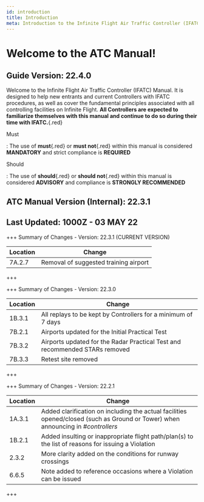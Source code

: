 ```yaml
---
id: introduction
title: Introduction
meta: Introduction to the Infinite Flight Air Traffic Controller (IFATC) Manual.
---
```


# Welcome to the ATC Manual!



## Guide Version: 22.4.0



Welcome to the Infinite Flight Air Traffic Controller (IFATC) Manual. It is designed to help new entrants and current Controllers with IFATC procedures, as well as cover the fundamental principles associated with all controlling facilities on Infinite Flight. **All Controllers are expected to familiarize themselves with this manual and continue to do so during their time with IFATC.**{.red}



Must

: The use of **must**{.red} or **must not**{.red} within this manual is considered **MANDATORY** and strict compliance is **REQUIRED**

Should

: The use of **should**{.red} or **should not**{.red} within this manual is considered **ADVISORY** and compliance is **STRONGLY RECOMMENDED**



## ATC Manual Version (Internal): 22.3.1

## Last Updated: 1000Z - 03 MAY 22



+++ Summary of Changes - Version: 22.3.1 (CURRENT VERSION)

| Location | Change                                |
| -------- | ------------------------------------- |
| 7A.2.7   | Removal of suggested training airport |

+++



+++ Summary of Changes - Version: 22.3.0

| Location | Change                                                       |
| -------- | ------------------------------------------------------------ |
| 1B.3.1   | All replays to be kept by Controllers for a minimum of 7 days |
| 7B.2.1   | Airports updated for the Initial Practical Test              |
| 7B.3.2   | Airports updated for the Radar Practical Test and recommended STARs removed |
| 7B.3.3   | Retest site removed                                          |

+++



+++ Summary of Changes - Version: 22.2.1

| Location | Change                                                       |
| -------- | ------------------------------------------------------------ |
| 1A.3.1   | Added clarification on including the actual facilities opened/closed (such as Ground or Tower) when announcing in *#controllers* |
| 1B.2.1   | Added insulting or inappropriate flight path/plan(s) to the list of reasons for issuing a Violation |
| 2.3.2    | More clarity added on the conditions for runway crossings    |
| 6.6.5    | Note added to reference occasions where a Violation can be issued |

+++

